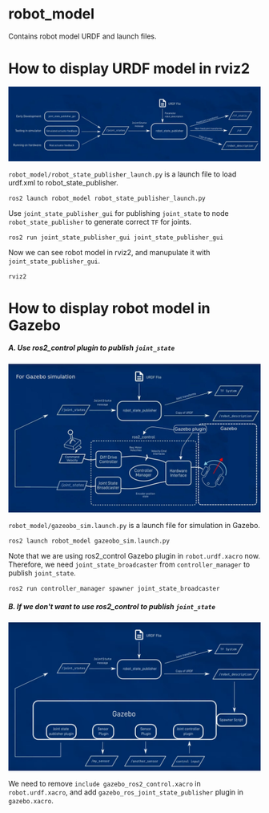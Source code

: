 # robot_model
Contains robot model URDF and launch files.

# How to display URDF model in rviz2
![Alt text](https://github.com/hsyen23/ros2_control_example/blob/main/picture/urdf_publishing_explanation.jpg "urdf_publishing_explanation")

`robot_model/robot_state_publisher_launch.py` is a launch file to load urdf.xml to robot_state_publisher.

```
ros2 launch robot_model robot_state_publisher_launch.py
```

Use `joint_state_publisher_gui` for publishing `joint_state` to node `robot_state_publisher` to generate correct `TF` for joints.

```
ros2 run joint_state_publisher_gui joint_state_publisher_gui
```

Now we can see robot model in rviz2, and manupulate it with `joint_state_publisher_gui`.
```
rviz2
```

# How to display robot model in Gazebo
##### A. Use ros2_control plugin to publish `joint_state`
![Alt text](https://github.com/hsyen23/ros2_control_example/blob/main/picture/ros2_control_Gazebo_pipeline.jpg "ros2_control_Gazebo_pipeline")

`robot_model/gazeobo_sim.launch.py` is a launch file for simulation in Gazebo.

```
ros2 launch robot_model gazeobo_sim.launch.py
```
Note that we are using ros2_control Gazebo plugin in `robot.urdf.xacro` now. Therefore, we need `joint_state_broadcaster` from `controller_manager` to publish `joint_state`.
```
ros2 run controller_manager spawner joint_state_broadcaster
```
##### B. If we don't want to use ros2_control to publish `joint_state`
![Alt text](https://github.com/hsyen23/ros2_control_example/blob/main/picture/interaction_with_Gazebo.png "interaction_with_Gazebo")

We need to remove `include gazebo_ros2_control.xacro` in `robot.urdf.xacro`, and add `gazebo_ros_joint_state_publisher` plugin in `gazebo.xacro`.
  
